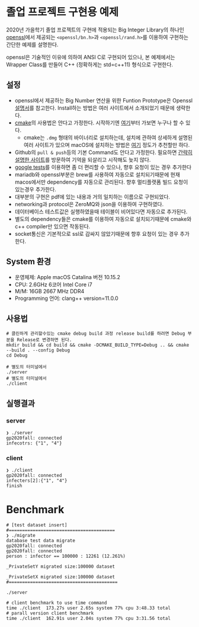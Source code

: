 # 졸업 프로젝트 구현용 예제

2020년 가을학기 졸업 프로젝트의 구현에 적용되는 Big Integer Library의 하나인 [openssl](https://www.openssl.org)에서 제공되는 `<openssl/bn.h>`과 `<openssl/rand.h>`를 이용하여 구현하는 간단한 예제를 설명한다.

openssl은 기술적인 이유에 의하여 ANSI C로 구현되어 있으나, 본 예제에서는 Wrapper Class를 만들어 C++ (정확하게는 std=c++11) 형식으로 구현한다.

## 설정
* openssl에서 제공하는 Big Number 연산을 위한 Funtion Prototype은 Openssl [설명서](https://www.openssl.org/docs/man1.0.2/man3/bn.html)를 참고한다. Install하는 방법은 여러 사이트에서 소개되었기 때문에 생략한다.
* [cmake](https://cmake.org)의 사용법은 안다고 가정한다. 시작하기엔 [여기](https://eunmink.tistory.com/6)부터 가보면 누구나 할 수 있다.
    - cmake는 `.dmg` 형태의 바이너리로 설치하는데, 설치에 관하여 상세하게 설명된 여러 사이트가 있으며 macOS에 설치하는 방법은 [여기](https://tudat.tudelft.nl/installation/setupDevMacOs.html) 정도가 추천할만 하다.
* Github의 `pull & push`등의 기본 Command도 안다고 가정한다. 필요하면 [간략히 설명한 사이트](https://medium.com/@pks2974/자주-사용하는-기초-git-명령어-정리하기-533b3689db81)를 방문하여 기억을 되살리고 시작해도 늦지 않다.
* [google tests](https://github.com/google/googletest)를 이용하면 좀 더 편리할 수 있으나, 향후 요청이 있는 경우 추가한다
* mariadb와 openssl부분은 brew를 사용하여 자동으로 설치되기때문에 현재 macos에서만 dependency를 자동으로 관리된다. 향후 멀티플랫폼 빌드 요청이 있는경우 추가한다.
* 대부분의 구현은 pdf에 있는 내용과 거의 일치하는 이름으로 구현되었다.
* networking과 protocol은 ZeroMQ와 json을 이용하여 구현하였다.
* 데이터베이스 테스트값은 실행하였을때 테이블이 비어있다면 자동으로 추가된다.
* 별도의 dependency들은 cmake를 이용하여 자동으로 설치되기때문에 cmake와 c++ compiler만 있으면 작동된다.
* socket통신은 기본적으로 ssl로 감싸지 않았기때문에 향후 요청이 있는 경우 추가한다.

## System 환경
- 운영체제: Apple  macOS Catalina 버전 10.15.2
- CPU: 2.6GHz 6코어 Intel Core i7
- M/M: 16GB 2667 MHz DDR4
- Programming 언어: clang++ version=11.0.0

## 사용법
```console
# 클린하게 관리할수있는 cmake debug build 과정 release build를 하려면 Debug 부분을 Release로 변경하면 된다.
mkdir build && cd build && cmake -DCMAKE_BUILD_TYPE=Debug .. && cmake --build . --config Debug 
cd Debug

# 별도의 터미널에서
./server
# 별도의 터미널에서
./client
```
## 실행결과
### server
```console
❯ ./server
gp2020fall: connected
infecotrs: {"1", "4"}
```
### client
```console
❯ ./client
gp2020fall: connected
infecters[2]:{"1", "4"}
finish
```

# Benchmark
```console
# [test dataset insert]
#========================================
❯ ./migrate 
database test data migrate
gp2020fall: connected
gp2020fall: connected
person : infector == 100000 : 12261 (12.261%)

_PrivateSetY migrated size:100000 dataset

_PrivateSetX migrated size:100000 dataset
#=========================================

./server

# client benchmark to use time command
time ./client  173.27s user 2.65s system 77% cpu 3:48.33 total
# parall version client benchmark 
time ./client  162.91s user 2.04s system 77% cpu 3:31.56 total
```



<!---
<span style="font-family: Courier;">brew install openssl</span>
-->
